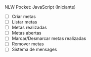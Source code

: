 NLW Pocket: JavaScript (Iniciante)

- [ ] Criar metas   
- [ ] Listar metas    
- [ ] Metas realizadas    
- [ ] Metas abertas    
- [ ] Marcar/Desmarcar metas realizadas    
- [ ] Remover metas    
- [ ] Sistema de mensages   
